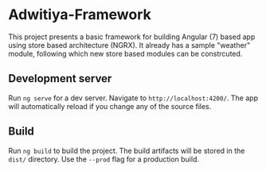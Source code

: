# Adwitiya-Framework

This project presents a basic framework for building Angular (7) based app using store based architecture (NGRX). It already has a sample "weather" module, following which new store based modules can be constrcuted.

## Development server

Run `ng serve` for a dev server. Navigate to `http://localhost:4200/`. The app will automatically reload if you change any of the source files.

## Build

Run `ng build` to build the project. The build artifacts will be stored in the `dist/` directory. Use the `--prod` flag for a production build.

